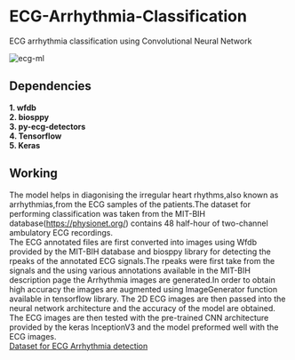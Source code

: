 # ECG-Arrhythmia-Classification
ECG arrhythmia classification using Convolutional Neural Network

![ecg-ml](https://user-images.githubusercontent.com/51418721/89326068-5b6d6580-d6a7-11ea-8d43-7d8a77855200.gif)
<br>
## Dependencies
**1. wfdb**<br>
**2. biosppy**<br>
**3. py-ecg-detectors**<br>
**4. Tensorflow**<br>
**5. Keras**<br>

## Working
The model helps in diagonising the irregular heart rhythms,also known as arrhythmias,from the ECG samples of the patients.The dataset for performing classification was taken from the MIT-BIH database(https://physionet.org/) contains 48 half-hour of two-channel ambulatory ECG recordings.<br>
The ECG annotated files are first converted into images using Wfdb provided by the MIT-BIH database and biosppy library for detecting the rpeaks of the annotated ECG signals.The rpeaks were first take from the signals and the using various annotations available in the MIT-BIH description page the Arrhythmia images are generated.In order to obtain high accuracy the images are augmented using ImageGenerator function available in tensorflow library.
The 2D ECG images are then passed into the neural network architecture and the accuracy of the model are obtained.<br>
The ECG images are then tested with the pre-trained CNN architecture provided by the keras InceptionV3 and the model preformed well with the ECG images.<br>
[Dataset for ECG Arrhythmia detection](https://physionet.org/content/mitdb/1.0.0/)
